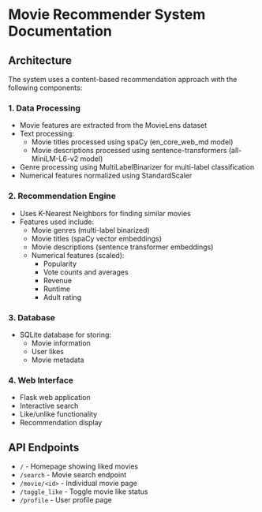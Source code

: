 # Movie Recommender System Documentation

## Architecture

The system uses a content-based recommendation approach with the following components:

### 1. Data Processing
- Movie features are extracted from the MovieLens dataset
- Text processing:
  - Movie titles processed using spaCy (en_core_web_md model)
  - Movie descriptions processed using sentence-transformers (all-MiniLM-L6-v2 model)
- Genre processing using MultiLabelBinarizer for multi-label classification
- Numerical features normalized using StandardScaler

### 2. Recommendation Engine
- Uses K-Nearest Neighbors for finding similar movies
- Features used include:
  - Movie genres (multi-label binarized)
  - Movie titles (spaCy vector embeddings)
  - Movie descriptions (sentence transformer embeddings)
  - Numerical features (scaled):
    - Popularity
    - Vote counts and averages
    - Revenue
    - Runtime
    - Adult rating

### 3. Database
- SQLite database for storing:
  - Movie information
  - User likes
  - Movie metadata

### 4. Web Interface
- Flask web application
- Interactive search
- Like/unlike functionality
- Recommendation display

## API Endpoints

- `/` - Homepage showing liked movies
- `/search` - Movie search endpoint
- `/movie/<id>` - Individual movie page
- `/toggle_like` - Toggle movie like status
- `/profile` - User profile page
